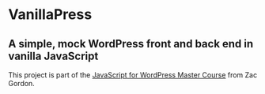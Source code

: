 # VanillaPress
## A simple, mock WordPress front and back end in vanilla JavaScript

This project is part of the [JavaScript for WordPress Master Course](http://javascriptforwp.com) from Zac Gordon.
